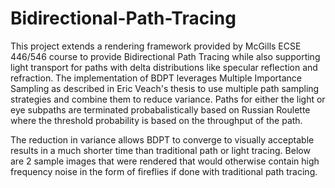 # Bidirectional-Path-Tracing

This project extends a rendering framework provided by McGills ECSE 446/546 course to provide Bidirectional Path Tracing while also 
supporting light transport for paths with delta distributions like specular reflection and refraction. The implementation of BDPT
leverages Multiple Importance Sampling as described in Eric Veach's thesis to use multiple path sampling strategies and combine them
to reduce variance. Paths for either the light or eye subpaths are terminated probabalistically based on Russian Roulette where the threshold probability is based on the throughput of the path. 

The reduction in variance allows BDPT to converge to visually acceptable results in a much shorter time than 
traditional path or light tracing. Below are 2 sample images that were rendered that would otherwise contain high frequency noise in
the form of fireflies if done with traditional path tracing.



